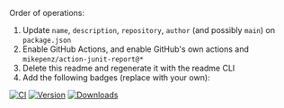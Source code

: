 Order of operations:

1. Update `name`, `description`, `repository`, `author` (and possibly `main`) on `package.json`
2. Enable GitHub Actions, and enable GitHub's own actions and `mikepenz/action-junit-report@*`
3. Delete this readme and regenerate it with the readme CLI
4. Add the following badges (replace with your own):

[![CI](https://github.com/JaneJeon/objection-hashid/actions/workflows/ci.yml/badge.svg)](https://github.com/JaneJeon/objection-hashid/actions/workflows/ci.yml)
[![Version](https://img.shields.io/npm/v/objection-hashid)](https://www.npmjs.com/package/objection-hashid)
[![Downloads](https://img.shields.io/npm/dt/objection-hashid)](https://www.npmjs.com/package/objection-hashid)
